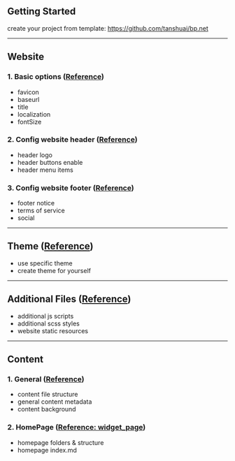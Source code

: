 
## Getting Started

create your project from template: https://github.com/tanshuai/bp.net

---

## Website

### 1. Basic options ([Reference](./customize_your_website.md))

- favicon
- baseurl
- title
- localization
- fontSize

### 2. Config website header ([Reference](./customize_your_header.md))

- header logo
- header buttons enable
- header menu items

### 3. Config website footer ([Reference](./customize_your_footer.md))

- footer notice
- terms of service
- social

---

## Theme ([Reference](./create_theme_for_your_website.md))

- use specific theme
- create theme for yourself

---

## Additional Files ([Reference](./additions_for_your_website.md))

- additional js scripts
- additional scss styles
- website static resources

---

## Content

### 1. General ([Reference](./create_a_general_content.md))

- content file structure
- general content metadata
- content background

### 2. HomePage ([Reference: widget_page](./config_your_home_page.md))

- homepage folders & structure
- homepage index.md


